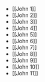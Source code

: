- [[John 1]]
- [[John 2]]
- [[John 3]]
- [[John 4]]
- [[John 5]]
- [[John 6]]
- [[John 7]]
- [[John 8]]
- [[John 9]]
- [[John 10]]
- [[John 11]]